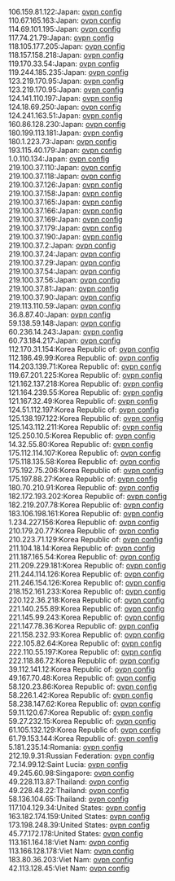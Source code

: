 106.159.81.122:Japan: [ovpn config](vpn/106_159_81_122.ovpn)  
110.67.165.163:Japan: [ovpn config](vpn/110_67_165_163.ovpn)  
114.69.101.195:Japan: [ovpn config](vpn/114_69_101_195.ovpn)  
117.74.21.79:Japan: [ovpn config](vpn/117_74_21_79.ovpn)  
118.105.177.205:Japan: [ovpn config](vpn/118_105_177_205.ovpn)  
118.157.158.218:Japan: [ovpn config](vpn/118_157_158_218.ovpn)  
119.170.33.54:Japan: [ovpn config](vpn/119_170_33_54.ovpn)  
119.244.185.235:Japan: [ovpn config](vpn/119_244_185_235.ovpn)  
123.219.170.95:Japan: [ovpn config](vpn/123_219_170_95.ovpn)  
123.219.170.95:Japan: [ovpn config](vpn/123_219_170_95.ovpn)  
124.141.110.197:Japan: [ovpn config](vpn/124_141_110_197.ovpn)  
124.18.69.250:Japan: [ovpn config](vpn/124_18_69_250.ovpn)  
124.241.163.51:Japan: [ovpn config](vpn/124_241_163_51.ovpn)  
160.86.128.230:Japan: [ovpn config](vpn/160_86_128_230.ovpn)  
180.199.113.181:Japan: [ovpn config](vpn/180_199_113_181.ovpn)  
180.1.223.73:Japan: [ovpn config](vpn/180_1_223_73.ovpn)  
193.115.40.179:Japan: [ovpn config](vpn/193_115_40_179.ovpn)  
1.0.110.134:Japan: [ovpn config](vpn/1_0_110_134.ovpn)  
219.100.37.110:Japan: [ovpn config](vpn/219_100_37_110.ovpn)  
219.100.37.118:Japan: [ovpn config](vpn/219_100_37_118.ovpn)  
219.100.37.126:Japan: [ovpn config](vpn/219_100_37_126.ovpn)  
219.100.37.158:Japan: [ovpn config](vpn/219_100_37_158.ovpn)  
219.100.37.165:Japan: [ovpn config](vpn/219_100_37_165.ovpn)  
219.100.37.166:Japan: [ovpn config](vpn/219_100_37_166.ovpn)  
219.100.37.169:Japan: [ovpn config](vpn/219_100_37_169.ovpn)  
219.100.37.179:Japan: [ovpn config](vpn/219_100_37_179.ovpn)  
219.100.37.190:Japan: [ovpn config](vpn/219_100_37_190.ovpn)  
219.100.37.2:Japan: [ovpn config](vpn/219_100_37_2.ovpn)  
219.100.37.24:Japan: [ovpn config](vpn/219_100_37_24.ovpn)  
219.100.37.29:Japan: [ovpn config](vpn/219_100_37_29.ovpn)  
219.100.37.54:Japan: [ovpn config](vpn/219_100_37_54.ovpn)  
219.100.37.56:Japan: [ovpn config](vpn/219_100_37_56.ovpn)  
219.100.37.81:Japan: [ovpn config](vpn/219_100_37_81.ovpn)  
219.100.37.90:Japan: [ovpn config](vpn/219_100_37_90.ovpn)  
219.113.110.59:Japan: [ovpn config](vpn/219_113_110_59.ovpn)  
36.8.87.40:Japan: [ovpn config](vpn/36_8_87_40.ovpn)  
59.138.59.148:Japan: [ovpn config](vpn/59_138_59_148.ovpn)  
60.236.14.243:Japan: [ovpn config](vpn/60_236_14_243.ovpn)  
60.73.184.217:Japan: [ovpn config](vpn/60_73_184_217.ovpn)  
112.170.31.154:Korea Republic of: [ovpn config](vpn/112_170_31_154.ovpn)  
112.186.49.99:Korea Republic of: [ovpn config](vpn/112_186_49_99.ovpn)  
114.203.139.71:Korea Republic of: [ovpn config](vpn/114_203_139_71.ovpn)  
119.67.201.225:Korea Republic of: [ovpn config](vpn/119_67_201_225.ovpn)  
121.162.137.218:Korea Republic of: [ovpn config](vpn/121_162_137_218.ovpn)  
121.164.239.55:Korea Republic of: [ovpn config](vpn/121_164_239_55.ovpn)  
121.167.32.49:Korea Republic of: [ovpn config](vpn/121_167_32_49.ovpn)  
124.51.112.197:Korea Republic of: [ovpn config](vpn/124_51_112_197.ovpn)  
125.138.197.122:Korea Republic of: [ovpn config](vpn/125_138_197_122.ovpn)  
125.143.112.211:Korea Republic of: [ovpn config](vpn/125_143_112_211.ovpn)  
125.250.10.5:Korea Republic of: [ovpn config](vpn/125_250_10_5.ovpn)  
14.32.55.80:Korea Republic of: [ovpn config](vpn/14_32_55_80.ovpn)  
175.112.114.107:Korea Republic of: [ovpn config](vpn/175_112_114_107.ovpn)  
175.118.135.58:Korea Republic of: [ovpn config](vpn/175_118_135_58.ovpn)  
175.192.75.206:Korea Republic of: [ovpn config](vpn/175_192_75_206.ovpn)  
175.197.88.27:Korea Republic of: [ovpn config](vpn/175_197_88_27.ovpn)  
180.70.210.91:Korea Republic of: [ovpn config](vpn/180_70_210_91.ovpn)  
182.172.193.202:Korea Republic of: [ovpn config](vpn/182_172_193_202.ovpn)  
182.219.207.78:Korea Republic of: [ovpn config](vpn/182_219_207_78.ovpn)  
183.106.198.161:Korea Republic of: [ovpn config](vpn/183_106_198_161.ovpn)  
1.234.227.156:Korea Republic of: [ovpn config](vpn/1_234_227_156.ovpn)  
210.179.20.77:Korea Republic of: [ovpn config](vpn/210_179_20_77.ovpn)  
210.223.71.129:Korea Republic of: [ovpn config](vpn/210_223_71_129.ovpn)  
211.104.18.14:Korea Republic of: [ovpn config](vpn/211_104_18_14.ovpn)  
211.187.165.54:Korea Republic of: [ovpn config](vpn/211_187_165_54.ovpn)  
211.209.229.181:Korea Republic of: [ovpn config](vpn/211_209_229_181.ovpn)  
211.244.114.126:Korea Republic of: [ovpn config](vpn/211_244_114_126.ovpn)  
211.246.154.126:Korea Republic of: [ovpn config](vpn/211_246_154_126.ovpn)  
218.152.161.233:Korea Republic of: [ovpn config](vpn/218_152_161_233.ovpn)  
220.122.36.218:Korea Republic of: [ovpn config](vpn/220_122_36_218.ovpn)  
221.140.255.89:Korea Republic of: [ovpn config](vpn/221_140_255_89.ovpn)  
221.145.99.243:Korea Republic of: [ovpn config](vpn/221_145_99_243.ovpn)  
221.147.78.36:Korea Republic of: [ovpn config](vpn/221_147_78_36.ovpn)  
221.158.232.93:Korea Republic of: [ovpn config](vpn/221_158_232_93.ovpn)  
222.105.82.64:Korea Republic of: [ovpn config](vpn/222_105_82_64.ovpn)  
222.110.55.197:Korea Republic of: [ovpn config](vpn/222_110_55_197.ovpn)  
222.118.86.72:Korea Republic of: [ovpn config](vpn/222_118_86_72.ovpn)  
39.112.141.12:Korea Republic of: [ovpn config](vpn/39_112_141_12.ovpn)  
49.167.70.48:Korea Republic of: [ovpn config](vpn/49_167_70_48.ovpn)  
58.120.23.86:Korea Republic of: [ovpn config](vpn/58_120_23_86.ovpn)  
58.226.1.42:Korea Republic of: [ovpn config](vpn/58_226_1_42.ovpn)  
58.238.147.62:Korea Republic of: [ovpn config](vpn/58_238_147_62.ovpn)  
59.11.120.67:Korea Republic of: [ovpn config](vpn/59_11_120_67.ovpn)  
59.27.232.15:Korea Republic of: [ovpn config](vpn/59_27_232_15.ovpn)  
61.105.132.129:Korea Republic of: [ovpn config](vpn/61_105_132_129.ovpn)  
61.79.153.144:Korea Republic of: [ovpn config](vpn/61_79_153_144.ovpn)  
5.181.235.14:Romania: [ovpn config](vpn/5_181_235_14.ovpn)  
212.19.9.31:Russian Federation: [ovpn config](vpn/212_19_9_31.ovpn)  
72.14.99.12:Saint Lucia: [ovpn config](vpn/72_14_99_12.ovpn)  
49.245.60.98:Singapore: [ovpn config](vpn/49_245_60_98.ovpn)  
49.228.113.87:Thailand: [ovpn config](vpn/49_228_113_87.ovpn)  
49.228.48.22:Thailand: [ovpn config](vpn/49_228_48_22.ovpn)  
58.136.104.65:Thailand: [ovpn config](vpn/58_136_104_65.ovpn)  
117.104.129.34:United States: [ovpn config](vpn/117_104_129_34.ovpn)  
163.182.174.159:United States: [ovpn config](vpn/163_182_174_159.ovpn)  
173.198.248.39:United States: [ovpn config](vpn/173_198_248_39.ovpn)  
45.77.172.178:United States: [ovpn config](vpn/45_77_172_178.ovpn)  
113.161.164.18:Viet Nam: [ovpn config](vpn/113_161_164_18.ovpn)  
113.166.128.178:Viet Nam: [ovpn config](vpn/113_166_128_178.ovpn)  
183.80.36.203:Viet Nam: [ovpn config](vpn/183_80_36_203.ovpn)  
42.113.128.45:Viet Nam: [ovpn config](vpn/42_113_128_45.ovpn)  
